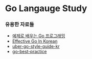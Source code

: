 # Go Langauge Study


### 유용한 자료들
- [예제로 배우는 Go 프로그래밍](http://golang.site/)
- [Effective Go In Korean](https://gosudaweb.gitbooks.io/effective-go-in-korean/content/a_web_server.html) 
- [uber-go-style-guide-kr](https://github.com/smallnest/go-best-practices)
- [go-best-practice](https://github.com/smallnest/go-best-practices)
